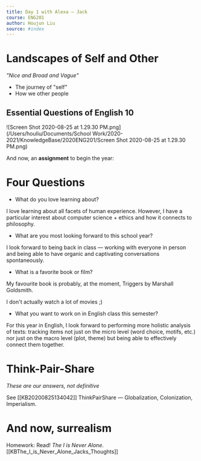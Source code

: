 ```yaml
---
title: Day 1 with Alexa — Jack
course: ENG201
author: Houjun Liu
source: #index
---
```



# Landscapes of Self and Other
_"Nice and Broad and Vague"_

* The journey of "self"
* How we other people

## Essential Questions of English 10

![Screen Shot 2020-08-25 at 1.29.30 PM.png](/Users/houliu/Documents/School Work/2020-2021/KnowledgeBase/2020ENG201/Screen Shot 2020-08-25 at 1.29.30 PM.png)

And now, an **assignment** to begin the year:

# Four Questions

- What do you love learning about?

I love learning about all facets of human experience. However, I have a particular interest about computer science + ethics and how it connects to philosophy. 

- What are you most looking forward to this school year?

I look forward to being back in class — working with everyone in person and being able to have organic and captivating conversations spontaneously.

- What is a favorite book or film?

My favourite book is probably, at the moment, Triggers by Marshall Goldsmith.

I don't actually watch a lot of movies ;)

- What you want to work on in English class this semester?

For this year in English, I look forward to performing more holistic analysis of texts: tracking items not just on the micro level (word choice, motifs, etc.) nor just on the macro level (plot, theme) but being able to effectively connect them together.

# Think-Pair-Share
_These are our answers, not definitive_

See [[KB20200825134042]] ThinkPairShare — Globalization, Colonization, Imperialism.

# And now, surrealism

Homework: Read! *The I is Never Alone*. [[KBThe_I_is_Never_Alone_Jacks_Thoughts]]
